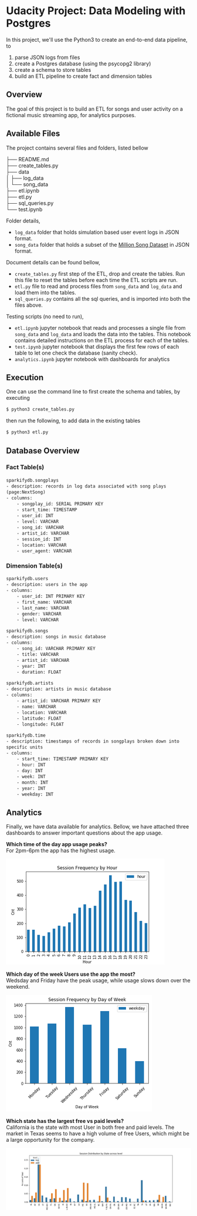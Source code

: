 # Udacity Project: Data Modeling with Postgres
In this project, we'll use the Python3 to create an end-to-end data pipeline, to 
1. parse JSON logs from files 
2. create a Postgres database (using the psycopg2 library) 
3. create a schema to store tables
3. build an ETL pipeline to create fact and dimension tables

## Overview
The goal of this project is to build an ETL for songs and user activity on a fictional music streaming app, for analytics purposes.  

## Available Files
The project contains several files and folders, listed bellow

├── README.md  
├── create_tables.py  
├── data  
│ ├── log_data  
│ └── song_data  
├── etl.ipynb  
├── etl.py  
├── sql_queries.py  
└── test.ipynb  

Folder details,
- `log_data` folder that holds simulation based user event logs in JSON format.
- `song_data` folder that holds a subset of the [Million Song Dataset](http://millionsongdataset.com/) in JSON format.

Document details can be found bellow,
- `create_tables.py` first step of the ETL, drop and create the tables. Run this file to reset the tables before each time the ETL scripts are run.
- `etl.py` file to read and process files from `song_data` and `log_data` and load them into the tables. 
- `sql_queries.py` contains all the sql queries, and is imported into both the files above.

Testing scripts (no need to run), 
- `etl.ipynb` jupyter notebook that reads and processes a single file from `song_data` and `log_data` and loads the data into the tables. This notebook contains detailed instructions on the ETL process for each of the tables.
- `test.ipynb` jupyter notebook that displays the first few rows of each table to let one check the database (sanity check).
- `analytics.ipynb` jupyter notebook with dashboards for analytics

## Execution
One can use the command line to first create the schema and tables, by executing
```bash
$ python3 create_tables.py 
```
then run the following, to add data in the existing tables
```bash
$ python3 etl.py 
```

## Database Overview
### Fact Table(s)
```
sparkifydb.songplays
- description: records in log data associated with song plays (page:NextSong)
- columns:
    - songplay_id: SERIAL PRIMARY KEY
    - start_time: TIMESTAMP
    - user_id: INT
    - level: VARCHAR
    - song_id: VARCHAR
    - artist_id: VARCHAR
    - session_id: INT
    - location: VARCHAR
    - user_agent: VARCHAR
```

### Dimension Table(s)
```
sparkifydb.users 
- description: users in the app
- columns:
    - user_id: INT PRIMARY KEY
    - first_name: VARCHAR
    - last_name: VARCHAR
    - gender: VARCHAR
    - level: VARCHAR
```
```
sparkifydb.songs 
- description: songs in music database
- columns:
    - song_id: VARCHAR PRIMARY KEY
    - title: VARCHAR
    - artist_id: VARCHAR
    - year: INT
    - duration: FLOAT
```
```
sparkifydb.artists 
- description: artists in music database
- columns:
    - artist_id: VARCHAR PRIMARY KEY
    - name: VARCHAR
    - location: VARCHAR
    - latitude: FLOAT
    - longitude: FLOAT
```
```
sparkifydb.time 
- description: timestamps of records in songplays broken down into specific units
- columns:
    - start_time: TIMESTAMP PRIMARY KEY
    - hour: INT
    - day: INT
    - week: INT
    - month: INT
    - year: INT
    - weekday: INT
```
## Analytics
Finally, we have data available for analytics. Bellow, we have attached three dashboards to answer important questions about the app usage.

**Which time of the day app usage peaks?**  
For 2pm-6pm the app has the highest usage.

![img1](images/session_frequency_by_hour.png)

**Which day of the week Users use the app the most?**  
Wedsday and Friday have the peak usage, while usage slows down over the weekend.

![img2](images/session_frequency_by_weekday.png)

**Which state has the largest free vs paid levels?**  
California is the state with most User in both free and paid levels. The market in Texas seems to have a high volume of free Users, which might be a large opportunity for the company. 

![img3](images/session_frequency_by_state_level.png)